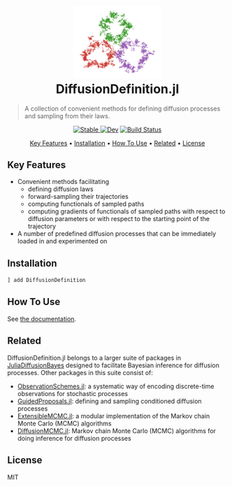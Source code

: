 <h1 align="center">
  <br>
  <a href="https://juliadiffusionbayes.github.io/DiffusionDefinition.jl/dev/"><img src="https://raw.githubusercontent.com/JuliaDiffusionBayes/DiffusionDefinition.jl/master/docs/src/assets/logo.png" alt="DiffusionDefinition.jl" width="200"></a>
  <br>
  DiffusionDefinition.jl
  <br>
</h1>

> A collection of convenient methods for defining diffusion processes and sampling from their laws.

<p align="center">
  <a href="https://JuliaDiffusionBayes.github.io/DiffusionDefinition.jl/stable">
    <img src="https://img.shields.io/badge/docs-stable-blue.svg"
         alt="Stable">
  </a>
  <a href="https://JuliaDiffusionBayes.github.io/DiffusionDefinition.jl/dev"><img src="https://img.shields.io/badge/docs-dev-blue.svg" alt="Dev"></a>
  <a href="https://travis-ci.com/JuliaDiffusionBayes/DiffusionDefinition.jl">
      <img src="https://travis-ci.com/JuliaDiffusionBayes/DiffusionDefinition.jl.svg?branch=master" alt="Build Status">
  </a>
</p>

<p align="center">
  <a href="#key-features">Key Features</a> •
  <a href="#installation">Installation</a> •
  <a href="#how-to-use">How To Use</a> •
  <a href="#related">Related</a> •
  <a href="#license">License</a>
</p>

## Key Features

- Convenient methods facilitating
  - defining diffusion laws
  - forward-sampling their trajectories
  - computing functionals of sampled paths
  - computing gradients of functionals of sampled paths with respect to diffusion parameters or with respect to the starting point of the trajectory
- A number of predefined diffusion processes that can be immediately loaded in and experimented on

## Installation

```julia
] add DiffusionDefinition
```

## How To Use

See [the documentation](https://juliadiffusionbayes.github.io/DiffusionDefinition.jl/dev/).

## Related

DiffusionDefinition.jl belongs to a larger suite of packages in [JuliaDiffusionBayes](https://github.com/JuliaDiffusionBayes) designed to facilitate Bayesian inference for diffusion processes. Other packages in this suite consist of:
- [ObservationSchemes.jl](https://github.com/JuliaDiffusionBayes/ObservationSchemes.jl): a systematic way of encoding discrete-time observations for stochastic processes
- [GuidedProposals.jl](https://github.com/JuliaDiffusionBayes/GuidedProposals.jl): defining and sampling conditioned diffusion processes
- [ExtensibleMCMC.jl](https://github.com/JuliaDiffusionBayes/ExtensibleMCMC.jl): a modular implementation of the Markov chain Monte Carlo (MCMC) algorithms
- [DiffusionMCMC.jl](https://github.com/JuliaDiffusionBayes/DiffusionMCMC.jl): Markov chain Monte Carlo (MCMC) algorithms for doing inference for diffusion processes

## License

MIT
